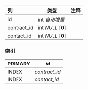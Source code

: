 | 列          | 类型               | 注释 |
| :---------- | ------------------ | ---- |
| id          | int *自动增量*     |      |
| contract_id | int *NULL* [**0**] |      |
| contact_id  | int *NULL* [**0**] |      |

### 索引

| PRIMARY | *id*          |
| :------ | ------------- |
| INDEX   | *contract_id* |
| INDEX   | *contact_id*  |
